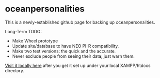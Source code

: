 # oceanpersonalities
This is a newly-established github page for backing up oceanpersonalities.

Long-Term TODO:
* Make Wheel prototype
* Update site/database to have NEO PI-R compatibility.
* Make two test versions: the quick and the accurate.
* Never exclude people from seeing their data; just warn them.

[Visit it locally here](http://localhost/OceanPersonalities) after you get it set up under your local XAMPP/htdocs directory.
